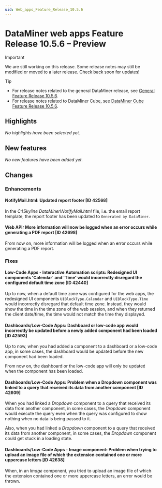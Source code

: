 ```yaml
---
uid: Web_apps_Feature_Release_10.5.6
---
```


# DataMiner web apps Feature Release 10.5.6 – Preview

> [!IMPORTANT]
> We are still working on this release. Some release notes may still be modified or moved to a later release. Check back soon for updates!

> [!TIP]
>
> - For release notes related to the general DataMiner release, see [General Feature Release 10.5.6](xref:General_Feature_Release_10.5.6).
> - For release notes related to DataMiner Cube, see [DataMiner Cube Feature Release 10.5.6](xref:Cube_Feature_Release_10.5.6).

## Highlights

*No highlights have been selected yet.*

## New features

*No new features have been added yet.*

## Changes

### Enhancements

#### NotifyMail.html: Updated report footer [ID 42568]

<!-- MR 10.4.0 [CU15] / 10.5.0 [CU3] - FR 10.5.6 -->

In the *C:\\Skyline DataMiner\\NotifyMail.html* file, i.e. the email report template, the report footer has been updated to `Generated by DataMiner`.

#### Web API: More information will now be logged when an error occurs while generating a PDF report [ID 42698]

<!-- MR 10.4.0 [CU15] / 10.5.0 [CU3] - FR 10.5.6 -->

From now on, more information will be logged when an error occurs while generating a PDF report.

### Fixes

#### Low-Code Apps - Interactive Automation scripts: Redesigned UI components 'Calendar' and 'Time' would incorrectly disregard the configured default time zone [ID 42440]

<!-- MR 10.4.0 [CU15] / 10.5.0 [CU3] - FR 10.5.6 -->

Up to now, when a default time zone was configured for the web apps, the redesigned UI components `UIBlockType.Calendar` and `UIBlockType.Time` would incorrectly disregard that default time zone. Instead, they would show the time in the time zone of the web session, and when they returned the client date/time, the time would not match the time they displayed.

#### Dashboards/Low-Code Apps: Dashboard or low-code app would incorrectly be updated before a newly added component had been loaded [ID 42593]

<!-- MR 10.4.0 [CU15] / 10.5.0 [CU3] - FR 10.5.6 -->

Up to now, when you had added a component to a dashboard or a low-code app, in some cases, the dashboard would be updated before the new component had been loaded.

From now on, the dashboard or the low-code app will only be updated when the component has been loaded.

#### Dashboards/Low-Code Apps: Problem when a Dropdown component was linked to a query that received its data from another component [ID 42609]

<!-- MR 10.4.0 [CU15] / 10.5.0 [CU3] - FR 10.5.6 -->

When you had linked a *Dropdown* component to a query that received its data from another component, in some cases, the *Dropdown* component would execute the query even when the query was configured to show nothing when no data is being passed to it.

Also, when you had linked a *Dropdown* component to a query that received its data from another component, in some cases, the *Dropdown* component could get stuck in a loading state.

#### Dashboards/Low-Code Apps - Image component: Problem when trying to upload an image file of which the extension contained one or more uppercase letters [ID 42638]

<!-- MR 10.4.0 [CU15] / 10.5.0 [CU3] - FR 10.5.6 -->

When, in an *Image* component, you tried to upload an image file of which the extension contained one or more uppercase letters, an error would be thrown.
